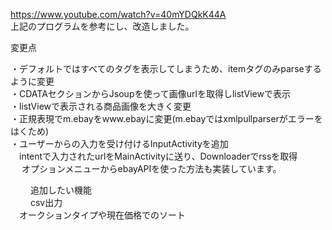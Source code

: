 https://www.youtube.com/watch?v=40mYDQkK44A  
上記のプログラムを参考にし、改造しました。    

変更点

・デフォルトではすべてのタグを表示してしまうため、itemタグのみparseするように変更  
・CDATAセクションからJsoupを使って画像urlを取得しlistViewで表示  
・listViewで表示される商品画像を大きく変更  
・正規表現でm.ebayをwww.ebayに変更(m.ebayではxmlpullparserがエラーをはくため)  
・ユーザーからの入力を受け付けるInputActivityを追加  
　intentで入力されたurlをMainActivityに送り、Downloaderでrssを取得  
　
オプションメニューからebayAPIを使った方法も実装しています。    

　
　追加したい機能  
　
　csv出力  
　オークションタイプや現在価格でのソート
　

